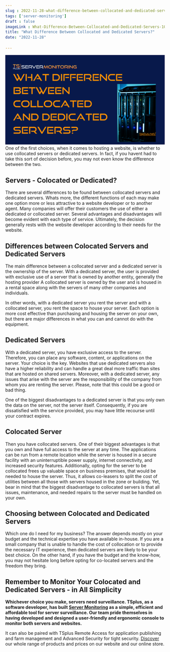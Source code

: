 ```yaml
---
slug : 2022-11-28-what-difference-between-collocated-and-dedicated-servers
tags: ['server-monitoring']
draft : false 
imageLink : What-Difference-Between-Collocated-and-Dedicated-Servers-1024x576.png
title: "What Difference Between Collocated and Dedicated Servers?"
date: "2022-11-28"

---
```


 [![Article title, TSplus logo and link, illustrated by picture of a server.](./images/What-Difference-Between-Collocated-and-Dedicated-Servers-1024x576.png)](https://tsplus.net/server-monitoring/)One of the first choices, when it comes to hosting a website, is whether to use collocated servers or dedicated servers. In fact, if you havent had to take this sort of decision before, you may not even know the difference between the two.

## Servers - Colocated or Dedicated?

There are several differences to be found between collocated servers and dedicated servers. Whats more, the different functions of each may make one option more or less attractive to a website developer or to another agent. Many companies will offer their customers the use of either a dedicated or collocated server. Several advantages and disadvantages will become evident with each type of service. Ultimately, the decision generally rests with the website developer according to their needs for the website.

## Differences between Colocated Servers and Dedicated Servers

The main difference between a collocated server and a dedicated server is the ownership of the server. With a dedicated server, the user is provided with exclusive use of a server that is owned by another entity, generally the hosting provider A collocated server is owned by the user and is housed in a rental space along with the servers of many other companies and individuals.

In other words, with a dedicated server you rent the server and with a collocated server, you rent the space to house your server. Each option is more cost effective than purchasing and housing the server on your own, but there are major differences in what you can and cannot do with the equipment.

## Dedicated Servers

With a dedicated server, you have exclusive access to the server. Therefore, you can place any software, content, or applications on the server. Your choice is the key. Websites that use dedicated servers also have a higher reliability and can handle a great deal more traffic than sites that are hosted on shared servers. Moreover, with a dedicated server, any issues that arise with the server are the responsibility of the company from whom you are renting the server. Please, note that this could be a good or bad thing.

One of the biggest disadvantages to a dedicated server is that you only own the data on the server, not the server itself. Consequently, if you are dissatisfied with the service provided, you may have little recourse until your contract expires.

## Colocated Server

Then you have collocated servers. One of their biggest advantages is that you own and have full access to the server at any time. The applications can be run from a remote location while the server is housed in a secure facility with an uninterruptible power supply, internet connectivity, and increased security features. Additionally, opting for the server to be collocated frees up valuable space on business premises, that would be needed to house the server. Thus, it allows co-leasers to split the cost of utilities between all those with servers housed in the zone or building. Yet, bear in mind that the biggest disadvantage to collocated servers is that all issues, maintenance, and needed repairs to the server must be handled on your own.

## Choosing between Colocated and Dedicated Servers

Which one do I need for my business? The answer depends mostly on your budget and the technical expertise you have available in-house. If you are a small company that is unable to handle the cost of collocation or to provide the necessary IT experience, then dedicated servers are likely to be your best choice. On the other hand, if you have the budget and the know-how, you may not hesitate long before opting for co-located servers and the freedom they bring.

## Remember to Monitor Your Colocated and Dedicated Servers - in All Simplicity

**Whichever choice you make, servers need surveillance. TSplus, as a software developer, has built [Server Monitoring](https://tsplus.net/server-monitoring/) as a simple, efficient and affordable tool for server surveillance. Our team pride themselves in having developed and designed a user-friendly and ergonomic console to monitor both servers and websites.**

It can also be paired with TSplus Remote Access for application publishing and farm management and Advanced Security for tight security. [Discover](https://tsplus.net/) our whole range of products and prices on our website and our online store.
